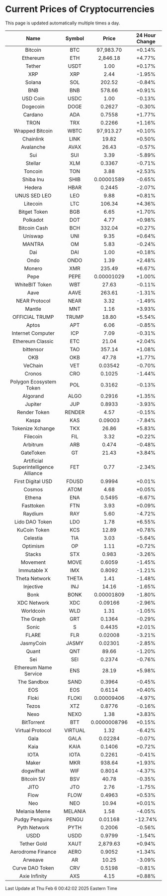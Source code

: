 # Current Prices of Cryptocurrencies
This page is updated automatically multiple times a day.

| Name | Symbol | Price | 24 Hour Change |
| :---: |:---:| :---: | :---: |
| Bitcoin | BTC | 97,983.70 | +0.14% |
| Ethereum | ETH | 2,846.18 | +4.77% |
| Tether | USDT | 1.00 | +0.17% |
| XRP | XRP | 2.44 | -1.95% |
| Solana | SOL | 202.52 | -0.84% |
| BNB | BNB | 578.66 | +0.91% |
| USD Coin | USDC | 1.00 | -0.13% |
| Dogecoin | DOGE | 0.2627 | -0.30% |
| Cardano | ADA | 0.7558 | +1.77% |
| TRON | TRX | 0.2266 | +1.16% |
| Wrapped Bitcoin | WBTC | 97,913.27 | +0.10% |
| Chainlink | LINK | 19.82 | +0.50% |
| Avalanche | AVAX | 26.43 | -0.57% |
| Sui | SUI | 3.39 | -5.89% |
| Stellar | XLM | 0.3367 | -0.71% |
| Toncoin | TON | 3.88 | +2.53% |
| Shiba Inu | SHIB | 0.00001589 | -0.65% |
| Hedera | HBAR | 0.2445 | -2.07% |
| UNUS SED LEO | LEO | 9.88 | +0.81% |
| Litecoin | LTC | 106.34 | +4.36% |
| Bitget Token | BGB | 6.65 | +1.70% |
| Polkadot | DOT | 4.77 | +0.98% |
| Bitcoin Cash | BCH | 332.04 | +0.27% |
| Uniswap | UNI | 9.35 | +0.64% |
| MANTRA | OM | 5.83 | -0.24% |
| Dai | DAI | 1.00 | +0.18% |
| Ondo | ONDO | 1.39 | +2.48% |
| Monero | XMR | 235.49 | +6.67% |
| Pepe | PEPE | 0.00001029 | +1.00% |
| WhiteBIT Token | WBT | 27.63 | -0.11% |
| Aave | AAVE | 263.61 | -1.31% |
| NEAR Protocol | NEAR | 3.32 | -1.49% |
| Mantle | MNT | 1.16 | +3.93% |
| OFFICIAL TRUMP | TRUMP | 18.80 | +5.54% |
| Aptos | APT | 6.06 | -0.85% |
| Internet Computer | ICP | 7.09 | -0.31% |
| Ethereum Classic | ETC | 21.04 | +2.04% |
| bittensor | TAO | 357.14 | +1.08% |
| OKB | OKB | 47.78 | +1.77% |
| VeChain | VET | 0.03542 | -0.70% |
| Cronos | CRO | 0.1025 | -1.44% |
| Polygon Ecosystem Token | POL | 0.3162 | -0.13% |
| Algorand | ALGO | 0.2916 | +1.35% |
| Jupiter | JUP | 0.8933 | -3.93% |
| Render Token | RENDER | 4.57 | -0.15% |
| Kaspa | KAS | 0.09003 | -7.84% |
| Tokenize Xchange | TKX | 26.86 | +5.83% |
| Filecoin | FIL | 3.32 | +0.22% |
| Arbitrum | ARB | 0.474 | -0.48% |
| GateToken | GT | 21.43 | +3.84% |
| Artificial Superintelligence Alliance | FET | 0.77 | -2.34% |
| First Digital USD | FDUSD | 0.9994 | +0.01% |
| Cosmos | ATOM | 4.68 | +0.05% |
| Ethena | ENA | 0.5495 | -6.67% |
| Fasttoken | FTN | 3.93 | +0.09% |
| Raydium | RAY | 5.60 | -4.72% |
| Lido DAO Token | LDO | 1.78 | +6.55% |
| KuCoin Token | KCS | 12.89 | +0.78% |
| Celestia | TIA | 3.03 | -5.64% |
| Optimism | OP | 1.11 | +0.72% |
| Stacks | STX | 0.983 | -3.26% |
| Movement | MOVE | 0.6059 | -1.45% |
| Immutable X | IMX | 0.8092 | -1.21% |
| Theta Network | THETA | 1.41 | -1.48% |
| Injective | INJ | 14.16 | -1.65% |
| Bonk | BONK | 0.00001809 | -1.80% |
| XDC Network | XDC | 0.09166 | -2.96% |
| Worldcoin | WLD | 1.31 | -1.05% |
| The Graph | GRT | 0.1364 | -0.29% |
| Sonic | S | 0.4435 | +2.01% |
| FLARE | FLR | 0.02008 | -3.21% |
| JasmyCoin | JASMY | 0.02301 | -2.85% |
| Quant | QNT | 89.66 | -1.20% |
| Sei | SEI | 0.2374 | -0.76% |
| Ethereum Name Service | ENS | 28.19 | +5.98% |
| The Sandbox | SAND | 0.3964 | -0.45% |
| EOS | EOS | 0.6114 | +0.40% |
| Floki | FLOKI | 0.00009406 | -4.97% |
| Tezos | XTZ | 0.8776 | -0.16% |
| Nexo | NEXO | 1.38 | +3.83% |
| BitTorrent | BTT | 0.0000008796 | +0.15% |
| Virtual Protocol | VIRTUAL | 1.32 | -6.42% |
| Gala | GALA | 0.02284 | -0.07% |
| Kaia | KAIA | 0.1406 | +0.72% |
| IOTA | IOTA | 0.2261 | -0.41% |
| Maker | MKR | 938.64 | +1.93% |
| dogwifhat | WIF | 0.8014 | -4.37% |
| Bitcoin SV | BSV | 40.78 | -0.35% |
| JITO | JTO | 2.76 | -1.75% |
| Flow | FLOW | 0.4963 | +0.53% |
| Neo | NEO | 10.94 | +0.01% |
| Melania Meme | MELANIA | 1.58 | -4.05% |
| Pudgy Penguins | PENGU | 0.01168 | -12.74% |
| Pyth Network | PYTH | 0.2006 | -0.56% |
| USDD | USDD | 0.9799 | -1.54% |
| Tether Gold | XAUT | 2,879.63 | +0.94% |
| Aerodrome Finance | AERO | 0.9052 | +1.34% |
| Arweave | AR | 10.25 | -3.09% |
| Curve DAO Token | CRV | 0.5198 | -0.81% |
| Axie Infinity | AXS | 4.15 | +0.88% |

Last Update at Thu Feb  6 00:42:02 2025 Eastern Time